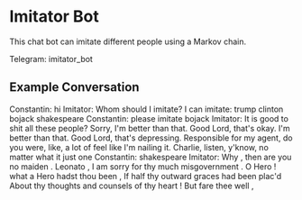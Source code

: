 # Imitator Bot

This chat bot can imitate different people using a Markov chain.

Telegram: imitator_bot

## Example Conversation

Constantin: hi
Imitator: Whom should I imitate? I can imitate: trump clinton bojack shakespeare
Constantin: please imitate bojack
Imitator: It is good to shit all these people? Sorry, I'm better than that. Good Lord, that's okay. I'm better than that. Good Lord, that's depressing. Responsible for my agent, do you were, like, a lot of feel like I'm nailing it. Charlie, listen, y'know, no matter what it just one
Constantin: shakespeare
Imitator: Why , then are you no maiden . Leonato , I am sorry for thy much misgovernment . O Hero ! what a Hero hadst thou been , If half thy outward graces had been plac'd About thy thoughts and counsels of thy heart ! But fare thee well ,
